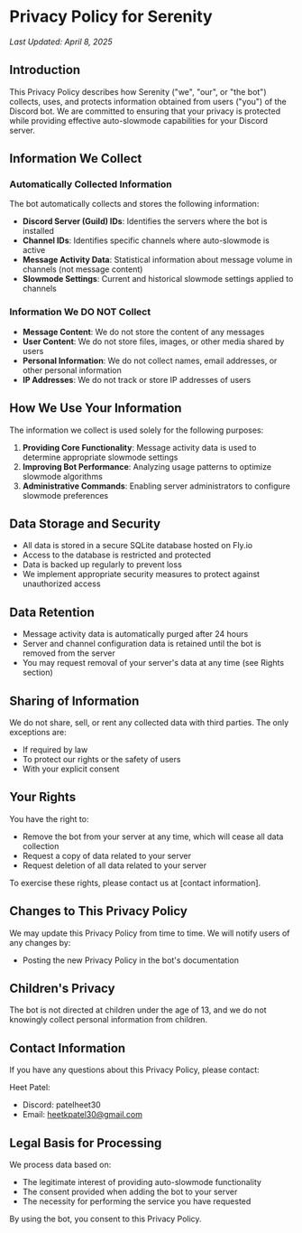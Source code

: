 # Privacy Policy for Serenity

*Last Updated: April 8, 2025*

## Introduction

This Privacy Policy describes how Serenity ("we", "our", or "the bot") collects, uses, and protects information obtained from users ("you") of the Discord bot. We are committed to ensuring that your privacy is protected while providing effective auto-slowmode capabilities for your Discord server.

## Information We Collect

### Automatically Collected Information

The bot automatically collects and stores the following information:

- **Discord Server (Guild) IDs**: Identifies the servers where the bot is installed
- **Channel IDs**: Identifies specific channels where auto-slowmode is active
- **Message Activity Data**: Statistical information about message volume in channels (not message content)
- **Slowmode Settings**: Current and historical slowmode settings applied to channels

### Information We DO NOT Collect

- **Message Content**: We do not store the content of any messages
- **User Content**: We do not store files, images, or other media shared by users
- **Personal Information**: We do not collect names, email addresses, or other personal information
- **IP Addresses**: We do not track or store IP addresses of users

## How We Use Your Information

The information we collect is used solely for the following purposes:

1. **Providing Core Functionality**: Message activity data is used to determine appropriate slowmode settings
2. **Improving Bot Performance**: Analyzing usage patterns to optimize slowmode algorithms
3. **Administrative Commands**: Enabling server administrators to configure slowmode preferences

## Data Storage and Security

- All data is stored in a secure SQLite database hosted on Fly.io
- Access to the database is restricted and protected
- Data is backed up regularly to prevent loss
- We implement appropriate security measures to protect against unauthorized access

## Data Retention

- Message activity data is automatically purged after 24 hours
- Server and channel configuration data is retained until the bot is removed from the server
- You may request removal of your server's data at any time (see Rights section)

## Sharing of Information

We do not share, sell, or rent any collected data with third parties. The only exceptions are:

- If required by law
- To protect our rights or the safety of users
- With your explicit consent

## Your Rights

You have the right to:

- Remove the bot from your server at any time, which will cease all data collection
- Request a copy of data related to your server
- Request deletion of all data related to your server

To exercise these rights, please contact us at [contact information].

## Changes to This Privacy Policy

We may update this Privacy Policy from time to time. We will notify users of any changes by:

- Posting the new Privacy Policy in the bot's documentation

## Children's Privacy

The bot is not directed at children under the age of 13, and we do not knowingly collect personal information from children.

## Contact Information

If you have any questions about this Privacy Policy, please contact:

Heet Patel:
- Discord: patelheet30
- Email: heetkpatel30@gmail.com

## Legal Basis for Processing

We process data based on:

- The legitimate interest of providing auto-slowmode functionality
- The consent provided when adding the bot to your server
- The necessity for performing the service you have requested

By using the bot, you consent to this Privacy Policy.